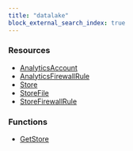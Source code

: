 ```yaml
---
title: "datalake"
block_external_search_index: true
---
```


<!-- WARNING: this file was generated by Pulumi Docs Generator. -->
<!-- Do not edit by hand unless you're certain you know what you are doing! -->

<style>
  table td p { margin-top: 0; margin-bottom: 0; }
</style>

<h3>Resources</h3>
<ul class="api">
    <li><a href="analyticsaccount"><span class="symbol resource"></span>AnalyticsAccount</a></li>
    <li><a href="analyticsfirewallrule"><span class="symbol resource"></span>AnalyticsFirewallRule</a></li>
    <li><a href="store"><span class="symbol resource"></span>Store</a></li>
    <li><a href="storefile"><span class="symbol resource"></span>StoreFile</a></li>
    <li><a href="storefirewallrule"><span class="symbol resource"></span>StoreFirewallRule</a></li>
</ul>

<h3>Functions</h3>
<ul class="api">
    <li><a href="getstore"><span class="symbol datasource"></span>GetStore</a></li>
</ul>

